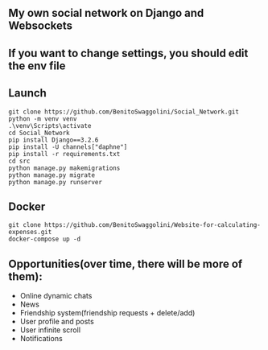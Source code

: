 ## My own social network on Django and Websockets



## If you want to change  settings, you should edit the env file



Launch
------

```
git clone https://github.com/BenitoSwaggolini/Social_Network.git
python -m venv venv
.\venv\Scripts\activate
cd Social_Network
pip install Django==3.2.6
pip install -U channels["daphne"]
pip install -r requirements.txt
cd src
python manage.py makemigrations
python manage.py migrate
python manage.py runserver
```



Docker
------

```
git clone https://github.com/BenitoSwaggolini/Website-for-calculating-expenses.git
docker-compose up -d
```




Opportunities(over time, there will be more of them):
------


* Online dynamic chats
* News
* Friendship system(friendship requests + delete/add)
* User profile and posts
* User infinite scroll
* Notifications